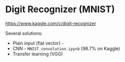 # Digit Recognizer (MNIST)

https://www.kaggle.com/c/digit-recognizer  

Several solutions:

* Plain input (flat vector) - 
* CNN - `MNIST_convolution.ipynb` (98.7% on Kaggle)
* Transfer learning (VGG)
